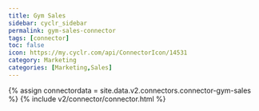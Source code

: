 ```yaml
---
title: Gym Sales
sidebar: cyclr_sidebar
permalink: gym-sales-connector
tags: [connector]
toc: false
icon: https://my.cyclr.com/api/ConnectorIcon/14531
category: Marketing
categories: [Marketing,Sales]
---
```

{% assign connectordata = site.data.v2.connectors.connector-gym-sales %}
{% include v2/connector/connector.html %}	